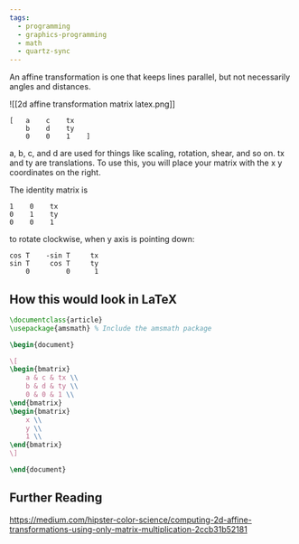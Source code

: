```yaml
---
tags:
  - programming
  - graphics-programming
  - math
  - quartz-sync
---
```


An affine transformation is one that keeps lines parallel, but not necessarily angles and distances.

![[2d affine transformation matrix latex.png]]


```
[   a    c    tx
	b    d    ty
	0    0    1    ]
```

a, b, c, and d are used for things like scaling, rotation, shear, and so on. tx and ty are translations. To use this, you will place your matrix with the x y coordinates on the right.

The identity matrix is

```
1    0    tx
0    1    ty
0    0    1
```

to rotate clockwise, when y axis is pointing down:

```
cos T    -sin T     tx
sin T     cos T     ty
    0         0      1
```

## How this would look in LaTeX

```latex
\documentclass{article}
\usepackage{amsmath} % Include the amsmath package

\begin{document}

\[
\begin{bmatrix}
    a & c & tx \\
    b & d & ty \\
    0 & 0 & 1 \\
\end{bmatrix}
\begin{bmatrix}
    x \\
    y \\
    1 \\
\end{bmatrix}
\]

\end{document}
```

## Further Reading

https://medium.com/hipster-color-science/computing-2d-affine-transformations-using-only-matrix-multiplication-2ccb31b52181